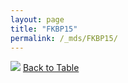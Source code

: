 ```yaml
---
layout: page
title: "FKBP15"
permalink: /_mds/FKBP15/
---
```


![](../../alns_9.28.22/aln_5HSAA041101_0.967.png?raw=true
)
[Back to Table](../../display)
